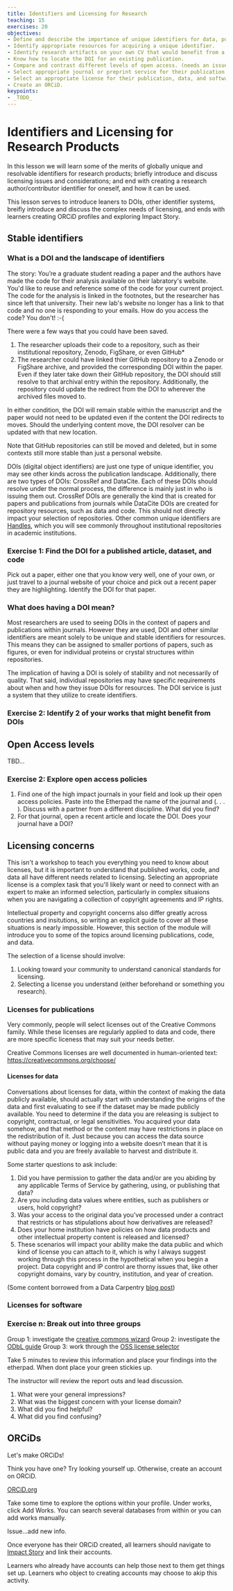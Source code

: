 ```yaml
---
title: Identifiers and Licensing for Research
teaching: 15
exercises: 20
objectives:
- Define and describe the importance of unique identifiers for data, publication and software.
- Identify appropriate resources for acquiring a unique identifier.
- Identify research artifacts on your own CV that would benefit from a DOI.
- Know how to locate the DOI for an existing publication.
- Compare and contrast different levels of open access. (needs an issue)
- Select appropriate journal or preprint service for their publication, data or software.
- Select an appropriate license for their publication, data, and software.
- Create an ORCiD.
keypoints:
- _TODO_
---
```


# Identifiers and Licensing for Research Products

In this lesson we will learn some of the merits of globally unique and resolvable identifiers for research products; briefly introduce and discuss licensing issues and considerations; and end with creating a research author/contributor identifier for oneself, and how it can be used.

This lesson serves to introduce leaners to DOIs, other identifier systems, breifly introduce and discuss the complex needs of licensing, and ends with learners creating ORCiD profiles and exploring Impact Story.

## Stable identifiers

### What is a DOI and the landscape of identifiers

The story:  You’re a graduate student reading a paper and the authors have made the code for their analysis available on their labratory's website. You'd like to reuse and reference some of the code for your current project. The code for the analysis is linked in the footnotes, but the researcher has since left that university.  Their new lab's website no longer has a link to that code and no one is responding to your emails.  How do you access the code? You don't!  :-(

There were a few ways that you could have been saved.

1.  The researcher uploads their code to a repository, such as their institutional repository, Zenodo, FigShare, or even GitHub\*  
2.  The researcher could have linked thier GitHub repository to a Zenodo or FigShare archive, and provided the corresponding DOI within the paper.  Even if they later take down their GitHub repository, the DOI should still resolve to that archival entry within the repository.  Additionally, the repository could update the redirect from the DOI to wherever the archived files moved to.

In either condition, the DOI will remain stable within the manuscript and the paper would not need to be updated even if the content the DOI redirects to moves.  Should the underlying content move, the DOI resolver can be updated with that new location.

Note that GitHub repositories can still be moved and deleted, but in some contexts still more stable than just a personal website.

DOIs (digital object identifiers) are just one type of unique identifier, you may see other kinds across the publication landscape.  Additionally, there are two types of DOIs:  CrossRef and DataCite.  Each of these DOIs should resolve under the normal process, the difference is mainly just in who is issuing them out.  CrossRef DOIs are generally the kind that is created for papers and publications from journals while DataCite DOIs are created for repository resources, such as data and code.  This should not directly impact your selection of repositories.  Other common unique identifiers are [Handles](https://en.wikipedia.org/wiki/Handle_System), which you will see commonly throughout institutional repositories in academic institutions.

### Exercise 1: Find the DOI for a published article, dataset, and code

Pick out a paper, either one that you know very well, one of your own, or just travel to a journal website of your choice and pick out a recent paper they are highlighting.  Identify the DOI for that paper.

### What does having a DOI mean?

Most researchers are used to seeing DOIs in the context of papers and publications within journals.  However they are used, DOI and other similar identifiers are meant solely to be unique and stable identifiers for resources.  This means they can be assigned to smaller portions of papers, such as figures, or even for individual proteins or crystal structures within repositories.

The implication of having a DOI is solely of stability and not necessarily of quality.  That said, individual repositories may have specific requirements about when and how they issue DOIs for resources.  The DOI service is just a system that they utilize to create identifiers.

### Exercise 2:  Identify 2 of your works that might benefit from DOIs



## Open Access levels

TBD...

### Exercise 2: Explore open access policies

1. Find one of the high impact journals in your field and look up their open access policies. Paste into the Etherpad the name of the journal and (. . . ). Discuss with a partner from a different discipline. What did you find?
2. For that journal, open a recent article and locate the DOI. Does your journal have a DOI?




## Licensing concerns

This isn't a workshop to teach you everything you need to know about licenses, but it is important to understand that published works, code, and data all have different needs related to licensing.  Selecting an appropriate license is a complex task that you'll likely want or need to connect with an expert to make an informed selection, particularly in complex situaions when you are navigating a collection of copyright agreements and IP rights.

Intellectual property and copyright concerns also differ greatly across countries and insitutions, so writing an explicit guide to cover all these situations is nearly impossible.  However, this section of the module will introduce you to some of the topics around licensing publications, code, and data.

The selection of a license should involve:

1. Looking toward your community to understand canonical standards for licensing.
2. Selecting a license you understand (either beforehand or something you research).

### Licenses for publications

Very commonly, people will select licenses out of the Creative Commons family.  While these licenses are regularly applied to data and code, there are more specific liceness that may suit your needs better.

Creative Commons licenses are well documented in human-oriented text: https://creativecommons.org/choose/

#### Licenses for data

Conversations about licenses for data, within the context of making the data publicly available, should actually start with understanding the origins of the data and first evaluating to see if the dataset may be made publicly available.  You need to determine if the data you are releasing is subject to copyright, contractual, or legal sensitivities. You acquired your data somehow, and that method or the content may have restrictions in place on the redistribution of it. Just because you can access the data source without paying money or logging into a website doesn’t mean that it is public data and you are freely available to harvest and distribute it.

Some starter questions to ask include:

1. Did you have permission to gather the data and/or are you abiding by any applicable Terms of Service by gathering, using, or publishing that data?
2. Are you including data values where entities, such as publishers or users, hold copyright?
3. Was your access to the original data you’ve processed under a contract that restricts or has stipulations about how derivatives are released?
4. Does your home institution have policies on how data products and other intellectual property content is released and licensed?
5. These scenarios will impact your ability make the data public and which kind of license you can attach to it, which is why I always suggest working through this process in the hypothetical when you begin a project. Data copyright and IP control are thorny issues that, like other copyright domains, vary by country, institution, and year of creation.

(Some content borrowed from a Data Carpentry [blog post](http://www.datacarpentry.org/blog/data-licensing/))

### Licenses for software


### Exercise n:  Break out into three groups

Group 1: investigate the [creative commons wizard](https://creativecommons.org/choose/)
Group 2: investigate the [ODbL guide](http://opendatacommons.org/guide/)
Group 3: work through the [OSS license selector](http://oss-watch.ac.uk/apps/licdiff/)

Take 5 minutes to review this information and place your findings into the etherpad.  When dont place your green stickies up.

The instructor will review the report outs and lead discussion.

1. What were your general impressions?
2. What was the biggest concern with your license domain?
3. What did you find helpful?
4. What did you find confusing?

## ORCiDs

Let's make ORCiDs!

Think you have one?  Try looking yourself up.  Otherwise, create an account on ORCiD.

[ORCiD.org](https://orcid.org/)

Take some time to explore the options within your profile.  Under works, click Add Works.  You can search several databases from within or you can add works manually.

Issue...add new info.

Once everyone has their ORCiD created, all learners should navigate to [Impact Story](https://impactstory.org) and link their accounts.

Learners who already have accounts can help those next to them get things set up.  Learners who object to creating accounts may choose to akip this activity.


